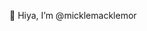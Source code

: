👋 Hiya, I’m @micklemacklemor

<!---
micklemacklemore/micklemacklemore is a ✨ special ✨ repository because its `README.md` (this file) appears on your GitHub profile.
You can click the Preview link to take a look at your changes.
--->
